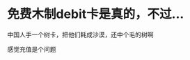 # 免费木制debit卡是真的，不过...


中国人手一个树卡，把他们耗成沙漠，还中个毛的树啊<img src="static/image/smiley/default/lol.gif" smilieid="12" border="0" alt="" /><img src="static/image/smiley/default/lol.gif" smilieid="12" border="0" alt="" /><img src="static/image/smiley/default/lol.gif" smilieid="12" border="0" alt="" />

感觉充值是个问题
